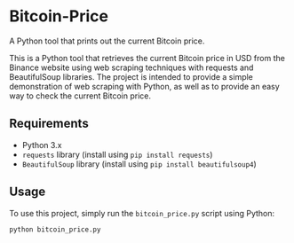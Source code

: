 # Bitcoin-Price
A Python tool that prints out the current Bitcoin price.

This is a Python tool that retrieves the current Bitcoin price in USD from the Binance website using web scraping techniques with requests and BeautifulSoup libraries. The project is intended to provide a simple demonstration of web scraping with Python, as well as to provide an easy way to check the current Bitcoin price.

## Requirements

- Python 3.x
- `requests` library (install using `pip install requests`)
- `BeautifulSoup` library (install using `pip install beautifulsoup4`)

## Usage

To use this project, simply run the `bitcoin_price.py` script using Python:

```bash
python bitcoin_price.py
